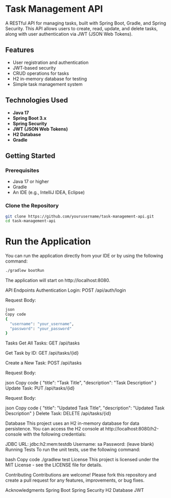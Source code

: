 # Task Management API

A RESTful API for managing tasks, built with Spring Boot, Gradle, and Spring Security. This API allows users to create, read, update, and delete tasks, along with user authentication via JWT (JSON Web Tokens).

## Features

- User registration and authentication
- JWT-based security
- CRUD operations for tasks
- H2 in-memory database for testing
- Simple task management system

## Technologies Used

- **Java 17**
- **Spring Boot 3.x**
- **Spring Security**
- **JWT (JSON Web Tokens)**
- **H2 Database**
- **Gradle**

## Getting Started

### Prerequisites

- Java 17 or higher
- Gradle
- An IDE (e.g., IntelliJ IDEA, Eclipse)

### Clone the Repository

```bash
git clone https://github.com/yourusername/task-management-api.git
cd task-management-api
```

# Run the Application

You can run the application directly from your IDE or by using the following command:

```bash
./gradlew bootRun
```

The application will start on http://localhost:8080.

API Endpoints
Authentication
Login: POST /api/auth/login

Request Body:
```bash
json
Copy code
{
  "username": "your_username",
  "password": "your_password"
}
```

Tasks
Get All Tasks: GET /api/tasks

Get Task by ID: GET /api/tasks/{id}

Create a New Task: POST /api/tasks

Request Body:

json
Copy code
{
  "title": "Task Title",
  "description": "Task Description"
}
Update Task: PUT /api/tasks/{id}

Request Body:

json
Copy code
{
  "title": "Updated Task Title",
  "description": "Updated Task Description"
}
Delete Task: DELETE /api/tasks/{id}

Database
This project uses an H2 in-memory database for data persistence. You can access the H2 console at http://localhost:8080/h2-console with the following credentials:

JDBC URL: jdbc:h2:mem:testdb
Username: sa
Password: (leave blank)
Running Tests
To run the unit tests, use the following command:

bash
Copy code
./gradlew test
License
This project is licensed under the MIT License - see the LICENSE file for details.

Contributing
Contributions are welcome! Please fork this repository and create a pull request for any features, improvements, or bug fixes.

Acknowledgments
Spring Boot
Spring Security
H2 Database
JWT
